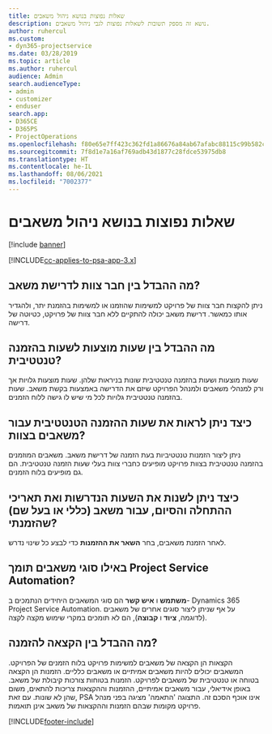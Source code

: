 ```yaml
---
title: שאלות נפוצות בנושא ניהול משאבים
description: נושא זה מספק תשובות לשאלות נפוצות לגבי ניהול משאבים.
author: ruhercul
ms.custom:
- dyn365-projectservice
ms.date: 03/28/2019
ms.topic: article
ms.author: ruhercul
audience: Admin
search.audienceType:
- admin
- customizer
- enduser
search.app:
- D365CE
- D365PS
- ProjectOperations
ms.openlocfilehash: f80e65e7ff423c362fd1a86676a84ab67afabc88115c99b582c5eefa6c725a46
ms.sourcegitcommit: 7f8d1e7a16af769adb43d1877c28fdce53975db8
ms.translationtype: HT
ms.contentlocale: he-IL
ms.lasthandoff: 08/06/2021
ms.locfileid: "7002377"
---
```

# <a name="resource-management-faq"></a>שאלות נפוצות בנושא ניהול משאבים

[!include [banner](../includes/psa-now-project-operations.md)]

[!INCLUDE[cc-applies-to-psa-app-3.x](../includes/cc-applies-to-psa-app-3x.md)]

## <a name="what-is-the-difference-between-a-team-member-and-a-resource-requirement"></a>מה ההבדל בין חבר צוות לדרישת משאב?

ניתן להקצות חבר צוות של פרויקט למשימות שהוזמנו או למשימות בהזמנת יתר, ולהגדיר אותו כמאשר. דרישת משאב יכולה להתקיים ללא חבר צוות של פרויקט, כטיוטה של דרישה. 

## <a name="what-is-the-difference-between-proposed-and-soft-booked-hours"></a>מה ההבדל בין שעות מוצעות לשעות בהזמנה טנטטיבית?

שעות מוצעות ושעות בהזמנה טנטטיבית שונות בניראות שלהן. שעות מוצעות גלויות אך ורק למנהלי משאבים ולמנהל הפרויקט שיזם את הדרישה באמצעות בקשת משאב. שעות בהזמנה טנטטיבית גלויות לכל מי שיש לו גישה ללוח הזמנים.

## <a name="how-can-i-see-the-soft-booked-hours-for-resources-on-a-team"></a>כיצד ניתן לראות את שעות ההזמנה הטנטטיבית עבור משאבים בצוות?

ניתן ליצור הזמנות טנטטיביות בעת הזמנה של דרישת משאב. משאבים המוזמנים בהזמנה טנטטיבית בצוות פרויקט מופיעים כחברי צוות בעלי שעות הזמנה טנטטיבית. הם גם מופיעים בלוח הזמנים.

## <a name="how-do-i-change-the-required-hours-and-the-start-and-end-dates-for-a-resource-generic-or-named-that-i-booked"></a>כיצד ניתן לשנות את השעות הנדרשות ואת תאריכי ההתחלה והסיום, עבור משאב (כללי או בעל שם) שהזמנתי?

לאחר הזמנת משאבים, בחר **השאר את ההזמנות** כדי לבצע כל שינוי נדרש.

## <a name="what-resources-types-does-project-service-automation-support"></a>באילו סוגי משאבים תומך Project Service Automation?

**משתמש** ו **איש קשר** הם סוגי המשאבים היחידים הנתמכים ב- Dynamics 365 Project Service Automation. על אף שניתן ליצור סוגים אחרים של משאבים (לדוגמה, **ציוד** ו **קבוצה**), הם לא תומכים במקרי שימוש מקצה לקצה.

## <a name="what-is-the-difference-between-an-assignment-and-a-booking"></a>מה ההבדל בין הקצאה להזמנה?

הקצאות הן הקצאה של משאבים למשימות פרויקט בלוח הזמנים של הפרויקט. המשאבים יכולים להיות משאבים אמיתיים או משאבים כלליים. הזמנות הן הקצאה בטוחה או טנטטיבית של משאבים לפרויקט. הזמנות בטוחות צורכות קיבולת של משאב. באופן אידיאלי, עבור משאבים אמיתיים, ההזמנות וההקצאות צריכות להתאים, משום שהן לא שונות. עם זאת, PSA אינו אוכף הסכם זה. התצוגה 'התאמה' מציגה בפני מנהל פרויקט מקומות שבהם הזמנות וההקצאות של משאב אינן תואמות.


[!INCLUDE[footer-include](../includes/footer-banner.md)]